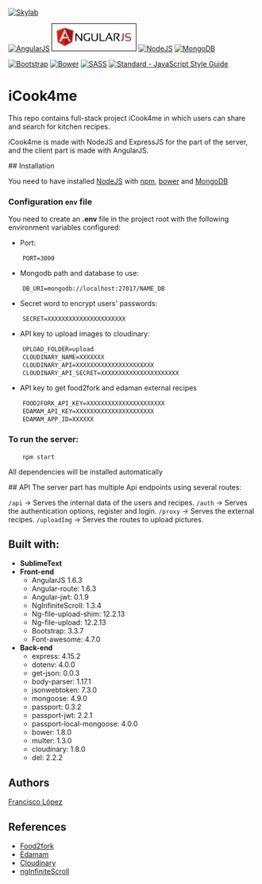 [![Skylab](https://github.com/FransLopez/logo-images/blob/master/logos/skylab-56.png)](http://www.skylabcoders.com/)  

[![AngularJS](https://github.com/FransLopez/logo-images/blob/master/logos/angularjs.png)](https://angularjs.org/)
[![AngularJS](https://github.com/Iggy-Codes/logo-images/blob/master/logos/angularjs.png)](https://angularjs.org/)
[![NodeJS](https://github.com/FransLopez/logo-images/blob/master/logos/nodejs.png)](https://nodejs.org/)
[![MongoDB](https://github.com/FransLopez/logo-images/blob/master/logos/mongodb.png)](https://www.mongodb.com/)

[![Bootstrap](https://github.com/FransLopez/logo-images/blob/master/logos/bootstrap.png)](http://getbootstrap.com/)
[![Bower](https://github.com/FransLopez/logo-images/blob/master/logos/bower.png)](https://bower.io/)
[![SASS](https://github.com/FransLopez/logo-images/blob/master/logos/sass.png)](http://sass-lang.com/) 
[![Standard - JavaScript Style Guide](https://img.shields.io/badge/code%20style-standard-brightgreen.svg)](http://standardjs.com/)

# iCook4me

This repo contains full-stack project iCook4me in which users can share and search for kitchen recipes.

iCook4me is made with NodeJS and ExpressJS for the part of the server, and the client part is made with AngularJS.

## Installation

You need to have installed [NodeJS](https://nodejs.org/) with [npm](https://www.npmjs.com/), [bower](https://bower.io/) and [MongoDB](https://www.mongodb.com/)

### Configuration `env` file
You need to create an **.env** file in the project root with the following environment variables configured:
- Port:
```
    PORT=3000
```

- Mongodb path and database to use:
```
    DB_URI=mongodb://localhost:27017/NAME_DB
```

- Secret word to encrypt users' passwords:
```
    SECRET=XXXXXXXXXXXXXXXXXXXXXX
```

- API key to upload images to cloudinary:
```
    UPLOAD_FOLDER=upload
    CLOUDINARY_NAME=XXXXXXX
    CLOUDINARY_API=XXXXXXXXXXXXXXXXXXXXXX
    CLOUDINARY_API_SECRET=XXXXXXXXXXXXXXXXXXXXXX
```

- API key to get food2fork and edaman external recipes
```
    FOOD2FORK_API_KEY=XXXXXXXXXXXXXXXXXXXXXX
    EDAMAM_API_KEY=XXXXXXXXXXXXXXXXXXXXXX
    EDAMAM_APP_ID=XXXXXX
```


### To run the server:
```
    npm start
```
All dependencies will be installed automatically

## API
The server part has multiple Api endpoints using several routes:

`/api` -> Serves the internal data of the users and recipes.
`/auth` -> Serves the authentication options, register and login.
`/proxy` -> Serves the external recipes.
`/uploadImg` -> Serves the routes to upload pictures.

## Built with:
* **SublimeText**
* **Front-end**
    - AngularJS 1.6.3
    - Angular-route: 1.6.3
    - Angular-jwt: 0.1.9
    - NgInfiniteScroll: 1.3.4
    - Ng-file-upload-shim: 12.2.13
    - Ng-file-upload: 12.2.13
    - Bootstrap: 3.3.7
    - Font-awesome: 4.7.0
* **Back-end**
    - express: 4.15.2
    - dotenv: 4.0.0
    - get-json: 0.0.3
    - body-parser: 1.17.1
    - jsonwebtoken: 7.3.0
    - mongoose: 4.9.0
    - passport: 0.3.2
    - passport-jwt: 2.2.1
    - passport-local-mongoose: 4.0.0
    - bower: 1.8.0
    - multer: 1.3.0
    - cloudinary: 1.8.0
    - del: 2.2.2

## Authors
[Francisco  López](https://github.com/FransLopez)

## References
- [Food2fork](http://food2fork.com/)
- [Edamam](https://www.edamam.com/)
- [Cloudinary](http://cloudinary.com/)
- [ngInfiniteScroll](https://sroze.github.io/ngInfiniteScroll/)


